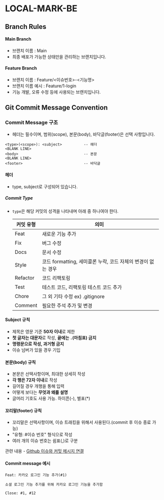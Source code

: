 # LOCAL-MARK-BE

## Branch Rules

#### Main Branch
- 브랜치 이름 : Main
- 최종 배포가 가능한 상태만을 관리하는 브랜치입니다.

#### Feature Branch
- 브랜치 이름 : Feature/<이슈번호>-<기능명>
- 브랜치 이름 예시 : Feature/1-login
- 기능 개발, 오류 수정 등에 사용되는 브랜치입니다.


## Git Commit Message Convention

### Commit Message 구조
- 헤더는 필수이며, 범위(scope), 본문(body), 바닥글(footer)은 선택 사항입니다.

```
<type>(<scope>): <subject>          -- 헤더
<BLANK LINE>
<body>                              -- 본문
<BLANK LINE>
<footer>                            -- 바닥글
```

#### 헤더
- type, subject로 구성되어 있습니다.

##### Commit Type
- `type`은 해당 커밋의 성격을 나타내며 아래 중 하나여야 한다.
    
    
    | 커밋 유형 | 의미 |
    | --- | --- |
    | Feat | 새로운 기능 추가 |
    | Fix | 버그 수정 |
    | Docs | 문서 수정 |
    | Style | 코드 formatting, 세미콜론 누락, 코드 자체의 변경이 없는 경우 |
    | Refactor | 코드 리팩토링 |
    | Test | 테스트 코드, 리팩토링 테스트 코드 추가 |
    | Chore | 그 외 기타 수정 ex) .gitignore |
    | Comment | 필요한 주석 추가 및 변경 |

#### Subject 규칙
- 제목은 영문 기준 **50자 이내**로 제한
- **첫 글자는 대문자**로 작성, **끝에는 `.`(마침표) 금지**
- **명령문으로 작성, 과거형 금지**
- 이슈 넘버가 있을 경우 기입

#### 본문(body) 규칙
- 본문은 선택사항이며, 최대한 상세히 작성
- **각 행은 72자 이내**로 작성
- 길어질 경우 개행을 통해 입력
- 어떻게 보다는 **무엇과 왜를 설명**
- 글머리 기호도 사용 가능. 하이픈(-), 별표(*)

#### 꼬리말(footer) 규칙
- 꼬리말은 선택사항이며, 이슈 트래킹을 위해서 사용된다.(commit 후 이슈 종료 가능)
- "유형: #이슈 번호" 형식으로 작성
- 여러 개의 이슈 번호는 쉼표(,)로 구분

관련 내용 - [Github 이슈와 커밋 메시지 연결](https://devport.tistory.com/12)

#### Commit message 예시

```
Feat: 카카오 로그인 기능 추가(#1)

소셜 로그인 기능 추가를 위해 카카오 로그인 기능을 추가함

Close: #1, #12
```
  
